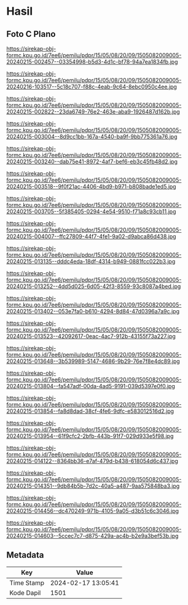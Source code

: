 # Hasil

## Foto C Plano

https://sirekap-obj-formc.kpu.go.id/7ee6/pemilu/pdpr/15/05/08/20/09/1505082009005-20240215-002457--03354998-b5d3-4d1c-bf78-94a7ea1834fb.jpg

https://sirekap-obj-formc.kpu.go.id/7ee6/pemilu/pdpr/15/05/08/20/09/1505082009005-20240216-103517--5c18c707-f88c-4eab-9c64-8ebc0950c4ee.jpg

https://sirekap-obj-formc.kpu.go.id/7ee6/pemilu/pdpr/15/05/08/20/09/1505082009005-20240215-002822--23da6749-76e2-463e-aba9-1926487d162b.jpg

https://sirekap-obj-formc.kpu.go.id/7ee6/pemilu/pdpr/15/05/08/20/09/1505082009005-20240215-003004--8d9cc1bb-167a-4540-ba9f-9bb775361a76.jpg

https://sirekap-obj-formc.kpu.go.id/7ee6/pemilu/pdpr/15/05/08/20/09/1505082009005-20240215-003240--dab75e41-8972-4af7-bef6-eb3c45fb48d2.jpg

https://sirekap-obj-formc.kpu.go.id/7ee6/pemilu/pdpr/15/05/08/20/09/1505082009005-20240215-003518--9f0f21ac-4406-4bd9-b971-b808bade1ed5.jpg

https://sirekap-obj-formc.kpu.go.id/7ee6/pemilu/pdpr/15/05/08/20/09/1505082009005-20240215-003705--5f385405-0294-4e54-9510-f71a8c93cb11.jpg

https://sirekap-obj-formc.kpu.go.id/7ee6/pemilu/pdpr/15/05/08/20/09/1505082009005-20240215-004007--ffc27809-44f7-4fe1-9a02-d9abca86d438.jpg

https://sirekap-obj-formc.kpu.go.id/7ee6/pemilu/pdpr/15/05/08/20/09/1505082009005-20240215-013135--dddc4eda-18df-4314-b949-0881fcc022b3.jpg

https://sirekap-obj-formc.kpu.go.id/7ee6/pemilu/pdpr/15/05/08/20/09/1505082009005-20240215-013252--4dd5d025-6d05-42f3-8559-93c8087a4bed.jpg

https://sirekap-obj-formc.kpu.go.id/7ee6/pemilu/pdpr/15/05/08/20/09/1505082009005-20240215-013402--053e7fa0-b610-4294-8d84-47d0396a7a9c.jpg

https://sirekap-obj-formc.kpu.go.id/7ee6/pemilu/pdpr/15/05/08/20/09/1505082009005-20240215-013523--42092617-0eac-4ac7-912b-43155f73a227.jpg

https://sirekap-obj-formc.kpu.go.id/7ee6/pemilu/pdpr/15/05/08/20/09/1505082009005-20240215-013648--3b539989-5147-4686-9b29-76e7f8e4dc89.jpg

https://sirekap-obj-formc.kpu.go.id/7ee6/pemilu/pdpr/15/05/08/20/09/1505082009005-20240215-013804--fa547adf-00da-4ad5-9191-039d5397e0f0.jpg

https://sirekap-obj-formc.kpu.go.id/7ee6/pemilu/pdpr/15/05/08/20/09/1505082009005-20240215-013854--fa8d8dad-38cf-4fe6-9dfc-e583012516d2.jpg

https://sirekap-obj-formc.kpu.go.id/7ee6/pemilu/pdpr/15/05/08/20/09/1505082009005-20240215-013954--61f9cfc2-2bfb-443b-91f7-029d933e5f98.jpg

https://sirekap-obj-formc.kpu.go.id/7ee6/pemilu/pdpr/15/05/08/20/09/1505082009005-20240215-014122--8364bb36-e7af-479d-b438-618054d6c437.jpg

https://sirekap-obj-formc.kpu.go.id/7ee6/pemilu/pdpr/15/05/08/20/09/1505082009005-20240215-014351--9db84b5b-7d2c-40a5-a487-9aa575848ba3.jpg

https://sirekap-obj-formc.kpu.go.id/7ee6/pemilu/pdpr/15/05/08/20/09/1505082009005-20240215-014456--dc470249-971b-4105-9a05-d3b51c6c3046.jpg

https://sirekap-obj-formc.kpu.go.id/7ee6/pemilu/pdpr/15/05/08/20/09/1505082009005-20240215-014603--5ccec7c7-d875-429a-ac4b-b2e9a3bef53b.jpg


## Metadata

| Key        | Value               |
| ---------- | ------------------- |
| Time Stamp | 2024-02-17 13:05:41 |
| Kode Dapil | 1501                |



